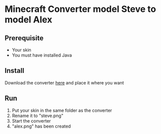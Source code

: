 # Minecraft Converter model Steve to model Alex

## Prerequisite

- Your skin
- You must have installed Java

## Install

Download the converter [here](https://github.com/Celestarien/minecraft-convert-steve-to-alex/releases) and place it where you want

## Run

1. Put your skin in the same folder as the converter
2. Rename it to "steve.png"
3. Start the converter
4. "alex.png" has been created
